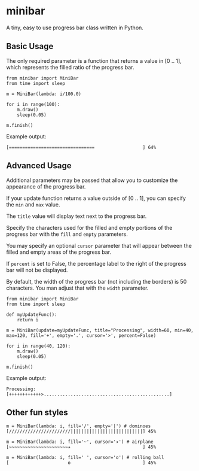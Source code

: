 minibar
=======

A tiny, easy to use progress bar class written in Python.

Basic Usage
-----------

The only required parameter is a function that returns a value in [0 .. 1], which represents the filled ratio of the progress bar.

    from minibar import MiniBar
    from time import sleep

    m = MiniBar(lambda: i/100.0)

    for i in range(100):
        m.draw()
        sleep(0.05)

    m.finish()

Example output:

    [================================                  ] 64%

Advanced Usage
--------------

Additional parameters may be passed that allow you to customize the appearance of the progress bar.

If your update function returns a value outside of [0 .. 1], you can specify the `min` and `max` value.

The `title` value will display text next to the progress bar. 

Specify the characters used for the filled and empty portions of the progress bar with the `fill` and `empty` parameters.

You may specify an optional `cursor` parameter that will appear between the filled and empty areas of the progress bar.

If `percent` is set to False, the percentage label to the right of the progress bar will not be displayed.

By default, the width of the progress bar (not including the borders) is 50 characters. You man adjust that with the `width` parameter.

    from minibar import MiniBar
    from time import sleep

    def myUpdateFunc():
        return i

    m = MiniBar(update=myUpdateFunc, title="Processing", width=60, min=40, max=120, fill='+', empty='.', cursor='>', percent=False)

    for i in range(40, 120):
        m.draw()
        sleep(0.05)

    m.finish()

Example output:

    Processing: [++++++++++++>...............................................]

Other fun styles
------------

    m = MiniBar(lambda: i, fill='/', empty='|') # dominoes
    [///////////////////////|||||||||||||||||||||||||||] 45%

    m = MiniBar(lambda: i, fill='~', cursor='✈') # airplane
    [~~~~~~~~~~~~~~~~~~~~~~✈                           ] 45%

    m = MiniBar(lambda: i, fill=' ', cursor='o') # rolling ball
    [                      o                           ] 45%